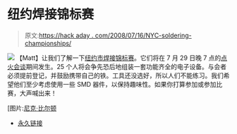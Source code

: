 # 纽约焊接锦标赛

> 原文:[https://hack aday . com/2008/07/16/NYC-soldering-championships/](https://hackaday.com/2008/07/16/nyc-soldering-championships/)

![](../Images/f1cced534748442ff26a7232129d012d.png)
【Matt】让我们了解一下[纽约市焊接锦标赛](http://www.nycresistor.com/2008/07/16/nyc-soldering-championships-july-29th/)。它们将在 7 月 29 日晚 7 点的[点火会谈](http://radar.oreilly.com/2008/07/ignite-nyc-soldering-guerilla.html)期间发生。25 个人将会争先恐后地组装一套功能齐全的电子设备。与会者必须提前登记，并鼓励携带自己的铁。工具还没选好，所以人们不能练习。我们希望他们至少考虑使用一些 SMD 器件，以保持趣味性。如果你打算参加或参加比赛，大声喊出来！

[图片:[尼克·比尔顿](http://www.flickr.com/photos/bre/2674997784/)

*   [永久链接](http://www.nycresistor.com/2008/07/16/nyc-soldering-championships-july-29th/)